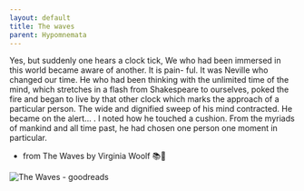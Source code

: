 ```yaml
---
layout: default
title: The waves
parent: Hypomnemata
---
```

Yes, but suddenly one hears a clock tick, We who had been immersed in this world became aware of another. It is pain- ful. It was Neville who changed our time. He who had been thinking with the unlimited time of the mind, which stretches in a flash from Shakespeare to ourselves, poked the fire and began to live by that other clock which marks the approach of a particular person. The wide and dignified sweep of his mind contracted. He became on the alert… . I noted how he touched a cushion. From the myriads of mankind and all time past, he had chosen one person one moment in particular.

- from The Waves by Virginia Woolf 📚💬

![The Waves - goodreads](https://7robots.micro.blog/uploads/2024/3a85a2e6ca.jpg)
